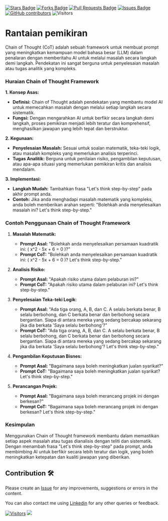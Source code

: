 <a href="https://github.com/drshahizan/ai-tools/stargazers"><img src="https://img.shields.io/github/stars/drshahizan/ai-tools" alt="Stars Badge"/></a>
<a href="https://github.com/drshahizan/ai-tools/network/members"><img src="https://img.shields.io/github/forks/drshahizan/ai-tools" alt="Forks Badge"/></a>
<a href="https://github.com/drshahizan/ai-tools"><img src="https://img.shields.io/github/issues-pr/drshahizan/ai-tools" alt="Pull Requests Badge"/></a>
<a href="https://github.com/drshahizan/ai-tools/issues"><img src="https://img.shields.io/github/issues/drshahizan/ai-tools" alt="Issues Badge"/></a>
<a href="https://github.com/drshahizan/ai-tools/graphs/contributors"><img alt="GitHub contributors" src="https://img.shields.io/github/contributors/drshahizan/ai-tools?color=2b9348"></a>
![Visitors](https://api.visitorbadge.io/api/visitors?path=https%3A%2F%2Fgithub.com%2Fdrshahizan%2Fai-tools&labelColor=%23d9e3f0&countColor=%23697689&style=flat)

# Rantaian pemikiran

Chain of Thought (CoT) adalah sebuah framework untuk membuat prompt yang meningkatkan kemampuan model bahasa besar (LLM) dalam penalaran dengan memberitahu AI untuk melalui masalah secara langkah demi langkah. Pendekatan ini sangat berguna untuk penyelesaian masalah atau tugas analitik yang kompleks.

### Huraian Chain of Thought Framework

**1. Konsep Asas:**
   - **Definisi:** Chain of Thought adalah pendekatan yang membantu model AI untuk memecahkan masalah dengan melalui setiap langkah secara sistematik.
   - **Fungsi:** Dengan mengarahkan AI untuk berfikir secara langkah demi langkah, proses pemikiran menjadi lebih teratur dan komprehensif, menghasilkan jawapan yang lebih tepat dan berstruktur.

**2. Kegunaan:**
   - **Penyelesaian Masalah:** Sesuai untuk soalan matematik, teka-teki logik, atau masalah kompleks yang memerlukan analisis terperinci.
   - **Tugas Analitik:** Berguna untuk penilaian risiko, pengambilan keputusan, atau apa-apa situasi yang memerlukan pemikiran kritis dan analisis mendalam.

**3. Implementasi:**
   - **Langkah Mudah:** Tambahkan frasa "Let's think step-by-step" pada akhir prompt anda.
   - **Contoh:** Jika anda menghadapi masalah matematik yang kompleks, anda boleh memberikan arahan seperti: "Bolehkah anda menyelesaikan masalah ini? Let's think step-by-step."

### Contoh Penggunaan Chain of Thought Framework

1. **Masalah Matematik:**
   - **Prompt Asal:** "Bolehkah anda menyelesaikan persamaan kuadratik ini: \( x^2 - 5x + 6 = 0 \)?"
   - **Prompt CoT:** "Bolehkah anda menyelesaikan persamaan kuadratik ini: \( x^2 - 5x + 6 = 0 \)? Let's think step-by-step."

2. **Analisis Risiko:**
   - **Prompt Asal:** "Apakah risiko utama dalam pelaburan ini?"
   - **Prompt CoT:** "Apakah risiko utama dalam pelaburan ini? Let's think step-by-step."

3. **Penyelesaian Teka-teki Logik:**
   - **Prompt Asal:** "Ada tiga orang, A, B, dan C. A selalu berkata benar, B selalu berbohong, dan C berkata benar dan berbohong secara bergantian. Siapa di antara mereka yang sedang bercakap sekarang jika dia berkata 'Saya selalu berbohong'?"
   - **Prompt CoT:** "Ada tiga orang, A, B, dan C. A selalu berkata benar, B selalu berbohong, dan C berkata benar dan berbohong secara bergantian. Siapa di antara mereka yang sedang bercakap sekarang jika dia berkata 'Saya selalu berbohong'? Let's think step-by-step."

4. **Pengambilan Keputusan Bisnes:**
   - **Prompt Asal:** "Bagaimana saya boleh meningkatkan jualan syarikat?"
   - **Prompt CoT:** "Bagaimana saya boleh meningkatkan jualan syarikat? Let's think step-by-step."

5. **Perancangan Projek:**
   - **Prompt Asal:** "Bagaimana saya boleh merancang projek ini dengan berkesan?"
   - **Prompt CoT:** "Bagaimana saya boleh merancang projek ini dengan berkesan? Let's think step-by-step."

### Kesimpulan

Menggunakan Chain of Thought framework membantu dalam memastikan setiap aspek masalah atau tugas dianalisis dengan teliti dan sistematik. Dengan menambah frasa "Let's think step-by-step" pada prompt, anda membimbing AI untuk berfikir secara lebih teratur dan logik, yang boleh meningkatkan ketepatan dan kualiti jawapan yang diberikan.

## Contribution 🛠️
Please create an [Issue](https://github.com/drshahizan/ai-tools/issues) for any improvements, suggestions or errors in the content.

You can also contact me using [Linkedin](https://www.linkedin.com/in/drshahizan/) for any other queries or feedback.

[![Visitors](https://api.visitorbadge.io/api/visitors?path=https%3A%2F%2Fgithub.com%2Fdrshahizan&labelColor=%23697689&countColor=%23555555&style=plastic)](https://visitorbadge.io/status?path=https%3A%2F%2Fgithub.com%2Fdrshahizan)
![](https://hit.yhype.me/github/profile?user_id=81284918)
